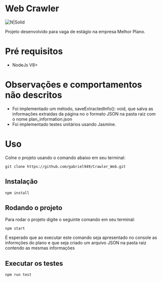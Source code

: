 # Web Crawler
![N|Solid](https://cdn4.iconfinder.com/data/icons/outline-seo-icons/48/web-crawler-128.png)

Projeto desenvolvido para vaga de estágio na empresa Melhor Plano.
# Pré requisitos
  - NodeJs V8>

# Observações e comportamentos não descritos

  - Foi implementado um método, saveExtractedInfo(): void, que salva as informações extraidas da página no o formato JSON na pasta raiz com o nome plan_information.json 
  - Foi implementado testes unitários usando Jasmine.

# Uso

 Colne o projeto usando o comando abaixo em seu terminal:

 ```
 git clone https://github.com/gabriel949/Crawler_Web.git
 ```
## Instalação

```
npm install
```

## Rodando o projeto

Para rodar o projeto digite o seguinte comando em seu terminal:

```
npm start
```
É esperado que ao executar este comando seja apresentado no console as informções do plano e que seja criado um arquivo JSON na pasta raiz contendo as mesmas informações

## Executar os testes

```
npm run test
```

